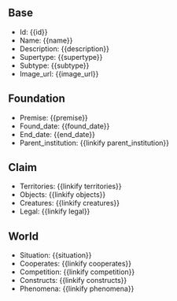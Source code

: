 ## Base
- <span class="text-field" data-tooltip="Text">Id</span>: {{id}}
- <span class="text-field" data-tooltip="Text">Name</span>: {{name}}
- <span class="text-field" data-tooltip="Text">Description</span>: {{description}}
- <span class="text-field" data-tooltip="Text">Supertype</span>: {{supertype}}
- <span class="text-field" data-tooltip="Text">Subtype</span>: {{subtype}}
- <span class="text-field" data-tooltip="Text">Image_url</span>: {{image_url}}

## Foundation
- <span class="text-field" data-tooltip="Text">Premise</span>: {{premise}}
- <span class="number-field" data-tooltip="Number">Found_date</span>: {{found_date}}
- <span class="number-field" data-tooltip="Number">End_date</span>: {{end_date}}
- <span class="link-field" data-tooltip="Single Institution">Parent_institution</span>: {{linkify parent_institution}}

## Claim
- <span class="multi-link-field" data-tooltip="Multi Territory">Territories</span>: {{linkify territories}}
- <span class="multi-link-field" data-tooltip="Multi Object">Objects</span>: {{linkify objects}}
- <span class="multi-link-field" data-tooltip="Multi Creature">Creatures</span>: {{linkify creatures}}
- <span class="multi-link-field" data-tooltip="Multi Law">Legal</span>: {{linkify legal}}

## World
- <span class="text-field" data-tooltip="Text">Situation</span>: {{situation}}
- <span class="multi-link-field" data-tooltip="Multi Institution">Cooperates</span>: {{linkify cooperates}}
- <span class="multi-link-field" data-tooltip="Multi Institution">Competition</span>: {{linkify competition}}
- <span class="multi-link-field" data-tooltip="Multi Construct">Constructs</span>: {{linkify constructs}}
- <span class="multi-link-field" data-tooltip="Multi Phenomenon">Phenomena</span>: {{linkify phenomena}}

